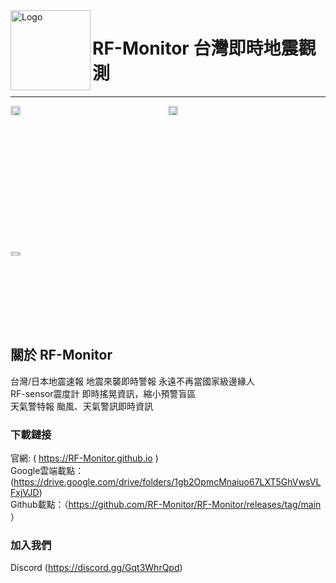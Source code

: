 <img alt="Logo" src="https://avatars.githubusercontent.com/u/127377964?s=200&v=4" width="128px" height="128px" align="left"/>

 # RF-Monitor 台灣即時地震觀測


----
<div style="display: grid; grid-template-columns: 1fr 1fr;">
<img alt="台灣/日本地震速報" title="台灣/日本地震速報" src="https://rf-monitor.github.io/image/eew.png" style="width: 25%; height: auto;" />
<img alt="RF-sensor震度計" title="RF-sensor震度計" src="https://rf-monitor.github.io/image/sensor_map.png" style="width: 25%; height: auto;" />
<img alt="天氣警特報" title="天氣警特報" src="https://rf-monitor.github.io/image/weather.png" style="width: 25%; height: auto;" />
</div>

## 關於 RF-Monitor
台灣/日本地震速報 地震來襲即時警報 永遠不再當國家級邊緣人<br>
RF-sensor震度計 即時搖晃資訊，縮小預警盲區<br>
天氣警特報 颱風、天氣警訊即時資訊<br>
### 下載鏈接<br>

官網: ( https://RF-Monitor.github.io )<br>
Google雲端載點：(https://drive.google.com/drive/folders/1gb2OpmcMnaiuo67LXT5GhVwsVLFxjVJD)<br>
Github載點：（https://github.com/RF-Monitor/RF-Monitor/releases/tag/main ）

### 加入我們  
 Discord (https://discord.gg/Gqt3WhrQpd)
